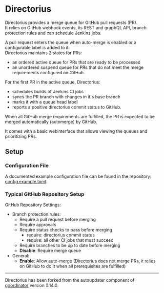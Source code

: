 # Directorius

Directorius provides a merge queue for GitHub pull requests (PR). \
It relies on GitHub webhook events, its REST and graphQL API, branch protection
rules and can schedule Jenkins jobs.

A pull request enters the queue when auto-merge is enabled or a configurable
label is added to it. \
Directorius maintains 2 states for PRs:

- an ordered active queue for PRs that are ready to be processed
- an unordered suspend queue for PRs that do not meet the merge requirements
  configured on GitHub.

For the first PR in the active queue, Directorius:

- schedules builds of Jenkins CI jobs
- syncs the PR branch with changes in it's base branch
- marks it with a queue head label
- reports a positive directorius commit status to GitHub.

When all GitHub merge requirements are fulfilled, the PR is expected to be
merged automatically (automerge) by GitHub.

It comes with a basic webinterface that allows viewing the queues and
prioritizing PRs.

## Setup 

### Configuration File

A documented example configuration file can be found in the repository:
[config.example.toml](config.example.toml).

### Typical GitHub Repository Setup

GitHub Repository Settings:

- Branch protection rules:
  - Require a pull request before merging
  - Require approvals
  - Require status checks to pass before merging
    - require: directorius commit status
    - require: all other CI jobs that must succeed
  - Require branches to be up to date before merging
  - **Disable**: Require merge queue
- General:
  - **Enable**: Allow auto-merge
    (Directorius does not merge PRs, it relies on GitHub to do it when all
    prerequisites are fulfilled)


---

Directorius has been forked from the autoupdater component of
[goordinator](https://github.com/simplesurance/goordinator/) version 0.14.0.
